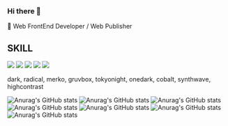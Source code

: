 ### Hi there 👋

🌱 Web FrontEnd Developer / Web Publisher 

## SKILL
<img src="https://img.shields.io/badge/html5-E34F26?style=flat-square&logo=html5&logoColor=FFF"> <img src="https://img.shields.io/badge/css3-1572B6?style=flat-square&logo=css3&logoColor=fff"> <img src="https://img.shields.io/badge/javascript-191A1B?style=flat-square&logo=javascript&logoColor=F7DF1E"> <img src="https://img.shields.io/badge/React-191A1B?style=flat-square&logo=react&logoColor=61DAFB"> <img src="https://img.shields.io/badge/typescript-3178C6?style=flat-square&logo=typescript&logoColor=fff">

<!--
- 🔭 I’m currently working on ...
- 🌱 I’m currently learning ...
- 👯 I’m looking to collaborate on ...
- 🤔 I’m looking for help with ...
- 💬 Ask me about ...
- 📫 How to reach me: ...
- 😄 Pronouns: ...
- ⚡ Fun fact: ...
-->

dark, radical, merko, gruvbox, tokyonight, onedark, cobalt, synthwave, highcontrast



![Anurag's GitHub stats](https://github-readme-stats.vercel.app/api?username=smilk5u&show_icons=true&theme=dark)
![Anurag's GitHub stats](https://github-readme-stats.vercel.app/api?username=smilk5u&show_icons=true&theme=radical)
![Anurag's GitHub stats](https://github-readme-stats.vercel.app/api?username=smilk5u&show_icons=true&theme=gruvbox)
![Anurag's GitHub stats](https://github-readme-stats.vercel.app/api?username=smilk5u&show_icons=true&theme=tokyonight)
![Anurag's GitHub stats](https://github-readme-stats.vercel.app/api?username=smilk5u&show_icons=true&theme=onedark)
![Anurag's GitHub stats](https://github-readme-stats.vercel.app/api?username=smilk5u&show_icons=true&theme=cobalt)
![Anurag's GitHub stats](https://github-readme-stats.vercel.app/api?username=smilk5u&show_icons=true&theme=synthwave)





